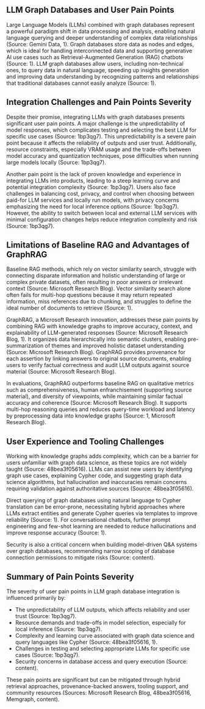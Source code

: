 ## LLM Graph Databases and User Pain Points
Large Language Models (LLMs) combined with graph databases represent a powerful paradigm shift in data processing and analysis, enabling natural language querying and deeper understanding of complex data relationships (Source: Gemini Data, 1). Graph databases store data as nodes and edges, which is ideal for handling interconnected data and supporting generative AI use cases such as Retrieval-Augmented Generation (RAG) chatbots (Source: 1). LLM graph databases allow users, including non-technical ones, to query data in natural language, speeding up insights generation and improving data understanding by recognizing patterns and relationships that traditional databases cannot easily analyze (Source: 1).

## Integration Challenges and Pain Points Severity
Despite their promise, integrating LLMs with graph databases presents significant user pain points. A major challenge is the unpredictability of model responses, which complicates testing and selecting the best LLM for specific use cases (Source: 1bp3qg7). This unpredictability is a severe pain point because it affects the reliability of outputs and user trust. Additionally, resource constraints, especially VRAM usage and the trade-offs between model accuracy and quantization techniques, pose difficulties when running large models locally (Source: 1bp3qg7). 

Another pain point is the lack of proven knowledge and experience in integrating LLMs into products, leading to a steep learning curve and potential integration complexity (Source: 1bp3qg7). Users also face challenges in balancing cost, privacy, and control when choosing between paid-for LLM services and locally run models, with privacy concerns emphasizing the need for local inference options (Source: 1bp3qg7). However, the ability to switch between local and external LLM services with minimal configuration changes helps reduce integration complexity and risk (Source: 1bp3qg7).

## Limitations of Baseline RAG and Advantages of GraphRAG
Baseline RAG methods, which rely on vector similarity search, struggle with connecting disparate information and holistic understanding of large or complex private datasets, often resulting in poor answers or irrelevant context (Source: Microsoft Research Blog). Vector similarity search alone often fails for multi-hop questions because it may return repeated information, miss references due to chunking, and struggles to define the ideal number of documents to retrieve (Source: 1). 

GraphRAG, a Microsoft Research innovation, addresses these pain points by combining RAG with knowledge graphs to improve accuracy, context, and explainability of LLM-generated responses (Source: Microsoft Research Blog, 1). It organizes data hierarchically into semantic clusters, enabling pre-summarization of themes and improved holistic dataset understanding (Source: Microsoft Research Blog). GraphRAG provides provenance for each assertion by linking answers to original source documents, enabling users to verify factual correctness and audit LLM outputs against source material (Source: Microsoft Research Blog). 

In evaluations, GraphRAG outperforms baseline RAG on qualitative metrics such as comprehensiveness, human enfranchisement (supporting source material), and diversity of viewpoints, while maintaining similar factual accuracy and coherence (Source: Microsoft Research Blog). It supports multi-hop reasoning queries and reduces query-time workload and latency by preprocessing data into knowledge graphs (Source: 1, Microsoft Research Blog).

## User Experience and Tooling Challenges
Working with knowledge graphs adds complexity, which can be a barrier for users unfamiliar with graph data science, as these topics are not widely taught (Source: 48bea3f05616). LLMs can assist new users by identifying graph use cases, explaining Cypher code, and suggesting graph data science algorithms, but hallucination and inaccuracies remain concerns requiring validation against authoritative sources (Source: 48bea3f05616).

Direct querying of graph databases using natural language to Cypher translation can be error-prone, necessitating hybrid approaches where LLMs extract entities and generate Cypher queries via templates to improve reliability (Source: 1). For conversational chatbots, further prompt engineering and few-shot learning are needed to reduce hallucinations and improve response accuracy (Source: 1).

Security is also a critical concern when building model-driven Q&A systems over graph databases, recommending narrow scoping of database connection permissions to mitigate risks (Source: content).

## Summary of Pain Points Severity
The severity of user pain points in LLM graph database integration is influenced primarily by:
- The unpredictability of LLM outputs, which affects reliability and user trust (Source: 1bp3qg7).
- Resource demands and trade-offs in model selection, especially for local inference (Source: 1bp3qg7).
- Complexity and learning curve associated with graph data science and query languages like Cypher (Source: 48bea3f05616, 1).
- Challenges in testing and selecting appropriate LLMs for specific use cases (Source: 1bp3qg7).
- Security concerns in database access and query execution (Source: content).

These pain points are significant but can be mitigated through hybrid retrieval approaches, provenance-backed answers, tooling support, and community resources (Sources: Microsoft Research Blog, 48bea3f05616, Memgraph, content).